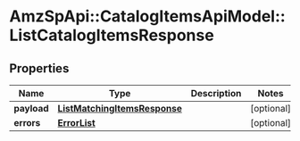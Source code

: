 # AmzSpApi::CatalogItemsApiModel::ListCatalogItemsResponse

## Properties
Name | Type | Description | Notes
------------ | ------------- | ------------- | -------------
**payload** | [**ListMatchingItemsResponse**](ListMatchingItemsResponse.md) |  | [optional] 
**errors** | [**ErrorList**](ErrorList.md) |  | [optional] 

